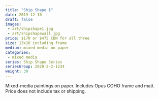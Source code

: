 ```yaml
---
title: "Ship Shape I"
date: 2019-12-10
draft: false
images:
 - art/shipshape1.jpg
 - art/shipshapewall.jpg
price: $170 or $475 CDN for all three
size: 13x16 including frame
medium: mixed media on paper
categories:
 - mixed media
series: Ship Shape Series
seriesGroup: 2020-2-2-1234
weight: 30
---
```


Mixed-media paintings on paper. Includes Opus COHO frame and matt. Price does not include tax or  shipping.
